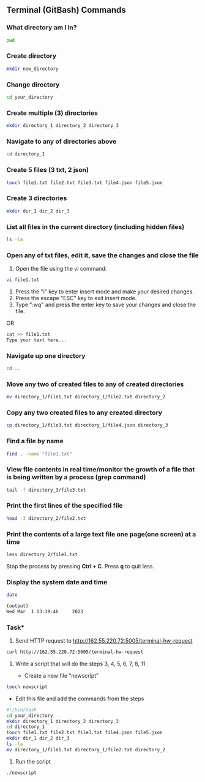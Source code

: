 ## Terminal (GitBash) Commands

### What directory am I in?
```bash
pwd
```
### Create directory
```bash
mkdir new_directory
```
### Change directory
```bash
cd your_directory
```
### Create multiple (3) directories
```bash
mkdir directory_1 directory_2 directory_3
```
### Navigate to any of directories above
```bash
cd directory_1
```
### Create 5 files (3 txt, 2 json)
```bash
touch file1.txt file2.txt file3.txt file4.json file5.json
```
### Create 3 directories
```bash
mkdir dir_1 dir_2 dir_3
```
### List all files in the current directory (including hidden files)
```bash
ls -la
```
### Open any of txt files, edit it, save the changes and close the file
1. Open the file using the vi command:
```bash  
vi file1.txt
```
1. Press the "i" key to enter insert mode and make your desired changes.
1. Press the escape "ESC" key to exit insert mode.
1. Type ":wq" and press the enter key to save your changes and close the file.

OR
```bash
cat >> file1.txt
Type your text here...
```
### Navigate up one directory
```bash
cd ..
```
### Move any two of created files to any of created directories
```bash
mv directory_1/file1.txt directory_1/file2.txt directory_2
```

### Copy any two created files to any created directory
```bash
cp directory_1/file3.txt directory_1/file4.json directory_3
```

### Find a file by name
```bash
find . -name "file1.txt"
```
### View file contents in real time/monitor the growth of a file that is being written by a process (grep command)
```bash
tail -f directory_3/file3.txt
```
### Print the first lines of the specified file
```bash
head -3 directory_2/file2.txt
```

### Print the contents of a large text file one page(one screen) at a time
```bash
less directory_2/file1.txt
```
Stop the process by pressing **Ctrl + C**.
Press **q** to quit less.

### Display the system date and time
```bash
date

(output)
Wed Mar  1 13:39:46     2023
```

### Task*
1. Send HTTP request to http://162.55.220.72:5005/terminal-hw-request
```bash
curl http://162.55.220.72:5005/terminal-hw-request
```
1. Write a script that will do the steps 3, 4, 5, 6, 7, 8, 11

   - Create a new file "newscript"
```bash
touch newscript
```
   - Edit this file and add the commands from the steps
```bash
#!/bin/bash
cd your_directory
mkdir directory_1 directory_2 directory_3
cd directory_1
touch file1.txt file2.txt file3.txt file4.json file5.json
mkdir dir_1 dir_2 dir_3
ls -la
mv directory_1/file1.txt directory_1/file2.txt directory_2
```
1. Run the script
```bash
./newscript
```
